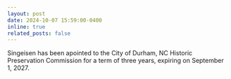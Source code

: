 ```yaml
---
layout: post
date: 2024-10-07 15:59:00-0400
inline: true
related_posts: false
---
```


Singeisen has been apointed to the City of Durham, NC Historic Preservation Commission for a term of three years, expiring on September 1, 2027.
